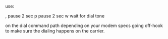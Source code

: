 use:

, pause 2 sec
p pause 2 sec
w wait for dial tone

on the dial command path depending on your modem specs going off-hook to make sure the dialing happens on the carrier.
